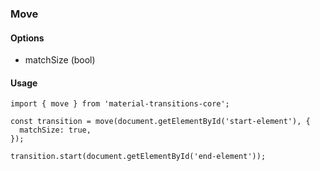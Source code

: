 ### Move

#### Options

- matchSize (bool)

#### Usage

```
import { move } from 'material-transitions-core';

const transition = move(document.getElementById('start-element'), {
  matchSize: true,
});

transition.start(document.getElementById('end-element'));
```
